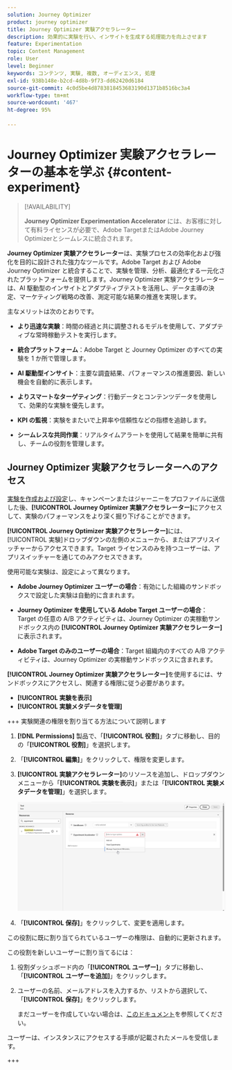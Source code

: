 ```yaml
---
solution: Journey Optimizer
product: journey optimizer
title: Journey Optimizer 実験アクセラレーター
description: 効果的に実験を行い、インサイトを生成する処理能力を向上させます
feature: Experimentation
topic: Content Management
role: User
level: Beginner
keywords: コンテンツ, 実験, 複数, オーディエンス, 処理
exl-id: 938b148e-b2cd-4d8b-9f73-dd62420d6184
source-git-commit: 4c0d5be4d8783818453683190d1371b8516bc3a4
workflow-type: tm+mt
source-wordcount: '467'
ht-degree: 95%

---
```


# Journey Optimizer 実験アクセラレーターの基本を学ぶ {#content-experiment}

>[!AVAILABILITY]
>
>**Journey Optimizer Experimentation Accelerator** には、お客様に対して有料ライセンスが必要で、Adobe TargetまたはAdobe Journey Optimizerとシームレスに統合されます。

**Journey Optimizer 実験アクセラレーター**&#x200B;は、実験プロセスの効率化および強化を目的に設計された強力なツールです。Adobe Target および Adobe Journey Optimizer と統合することで、実験を管理、分析、最適化する一元化されたプラットフォームを提供します。Journey Optimizer 実験アクセラレーターは、AI 駆動型のインサイトとアダプティブテストを活用し、データ主導の決定、マーケティング戦略の改善、測定可能な結果の推進を実現します。

主なメリットは次のとおりです。

* **より迅速な実験**：時間の経過と共に調整されるモデルを使用して、アダプティブな常時稼動テストを実行します。

* **統合プラットフォーム**：Adobe Target と Journey Optimizer のすべての実験を 1 か所で管理します。

* **AI 駆動型インサイト**：主要な調査結果、パフォーマンスの推進要因、新しい機会を自動的に表示します。

* **よりスマートなターゲティング**：行動データとコンテンツデータを使用して、効果的な実験を優先します。

* **KPI の監視**：実験をまたいで上昇率や信頼性などの指標を追跡します。

* **シームレスな共同作業**：リアルタイムアラートを使用して結果を簡単に共有し、チームの役割を管理します。

## Journey Optimizer 実験アクセラレーターへのアクセス

[実験を作成および設定](content-experiment.md)し、キャンペーンまたはジャーニーをプロファイルに送信した後、**[!UICONTROL Journey Optimizer 実験アクセラレーター]**&#x200B;にアクセスして、実験のパフォーマンスをより深く掘り下げることができます。

**[!UICONTROL Journey Optimizer 実験アクセラレーター]**&#x200B;には、[!UICONTROL 実験]ドロップダウンの左側のメニューから、またはアプリスイッチャーからアクセスできます。Target ライセンスのみを持つユーザーは、アプリスイッチャーを通じてのみアクセスできます。

使用可能な実験は、設定によって異なります。

* **Adobe Journey Optimizer ユーザーの場合**：有効にした組織のサンドボックスで設定した実験は自動的に含まれます。

* **Journey Optimizer を使用している Adobe Target ユーザーの場合**：Target の任意の A/B アクティビティは、Journey Optimizer の実稼動サンドボックス内の **[!UICONTROL Journey Optimizer 実験アクセラレーター]**&#x200B;に表示されます。

* **Adobe Target のみのユーザーの場合**：Target 組織内のすべての A/B アクティビティは、Journey Optimizer の実稼動サンドボックスに含まれます。

**[!UICONTROL Journey Optimizer 実験アクセラレーター]**&#x200B;を使用するには、サンドボックスにアクセスし、関連する権限に従う必要があります。

* **[!UICONTROL 実験を表示]**
* **[!UICONTROL 実験メタデータを管理]**

+++ 実験関連の権限を割り当てる方法について説明します

1. **[!DNL Permissions]** 製品で、「**[!UICONTROL 役割]**」タブに移動し、目的の「**[!UICONTROL 役割]**」を選択します。

1. 「**[!UICONTROL 編集]**」をクリックして、権限を変更します。

1. **[!UICONTROL 実験アクセラレーター]**&#x200B;のリソースを追加し、ドロップダウンメニューから「**[!UICONTROL 実験を表示]**」または「**[!UICONTROL 実験メタデータを管理]**」を選択します。

   ![](assets/permissions-experiment.png)

1. 「**[!UICONTROL 保存]**」をクリックして、変更を適用します。

この役割に既に割り当てられているユーザーの権限は、自動的に更新されます。

この役割を新しいユーザーに割り当てるには：

1. 役割ダッシュボード内の「**[!UICONTROL ユーザー]**」タブに移動し、「**[!UICONTROL ユーザーを追加]**」をクリックします。

1. ユーザーの名前、メールアドレスを入力するか、リストから選択して、「**[!UICONTROL 保存]**」をクリックします。

   まだユーザーを作成していない場合は、[このドキュメント](https://experienceleague.adobe.com/ja/docs/experience-platform/access-control/abac/permissions-ui/users)を参照してください。

ユーザーは、インスタンスにアクセスする手順が記載されたメールを受信します。

+++

<!--table style="table-layout:fixed"><tr style="border: 0;">
<td><img alt="Overview" href="experiment-accelerator-overview.md" src="assets/do-not-localize/experiments-2.jpeg">
<div align="center"><p><strong><a href="experiment-accelerator-overview.md">Overview</a></strong></p></div></td>
<td><img alt="Experiments" href="experiment-accelerator-monitor.md" src="assets/do-not-localize/experiment-overview.jpeg">
<div align="center"><p><strong><a href="experiment-accelerator-monitor.md">Experiments</a></strong></p></div></td>
<td><img alt="Metrics" href="experiment-accelerator-metrics.md" src="assets/do-not-localize/experiment-metrics.png">
<div align="center"><p><strong><a href="experiment-accelerator-metrics.md">Metrics</a></strong></p></div></td>
</tr></table-->
